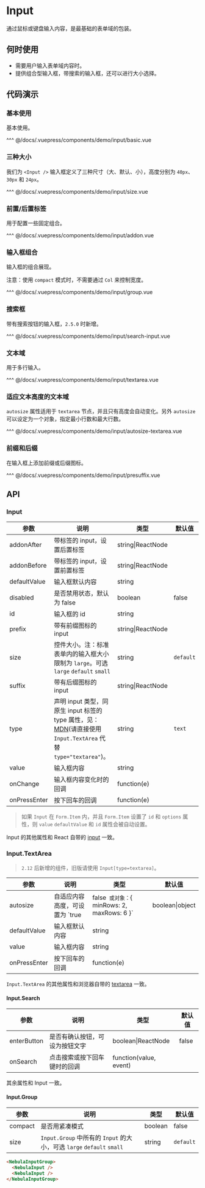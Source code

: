 # Input

通过鼠标或键盘输入内容，是最基础的表单域的包装。

## 何时使用

- 需要用户输入表单域内容时。
- 提供组合型输入框，带搜索的输入框，还可以进行大小选择。

## 代码演示

### 基本使用

基本使用。

<demo-input-basic/>

<demo-code-box>
^^^ @/docs/.vuepress/components/demo/input/basic.vue
</demo-code-box>

### 三种大小

我们为 `<Input />` 输入框定义了三种尺寸（大、默认、小），高度分别为 `40px`、`30px` 和 `24px`。

<demo-input-size/>

<demo-code-box>
^^^ @/docs/.vuepress/components/demo/input/size.vue
</demo-code-box>

### 前置/后置标签

用于配置一些固定组合。

<demo-input-addon/>

<demo-code-box>
^^^ @/docs/.vuepress/components/demo/input/addon.vue
</demo-code-box>

### 输入框组合

输入框的组合展现。

注意：使用 `compact` 模式时，不需要通过 `Col` 来控制宽度。

<demo-input-group/>

<demo-code-box>
^^^ @/docs/.vuepress/components/demo/input/group.vue
</demo-code-box>

### 搜索框

带有搜索按钮的输入框，`2.5.0` 时新增。

<demo-input-search-input/>

<demo-code-box>
^^^ @/docs/.vuepress/components/demo/input/search-input.vue
</demo-code-box>

### 文本域

用于多行输入。

<demo-input-textarea/>

<demo-code-box>
^^^ @/docs/.vuepress/components/demo/input/textarea.vue
</demo-code-box>

### 适应文本高度的文本域

`autosize` 属性适用于 `textarea` 节点，并且只有高度会自动变化。另外 `autosize` 可以设定为一个对象，指定最小行数和最大行数。

<demo-input-autosize-textarea/>

<demo-code-box>
^^^ @/docs/.vuepress/components/demo/input/autosize-textarea.vue
</demo-code-box>

### 前缀和后缀

在输入框上添加前缀或后缀图标。

<demo-input-presuffix/>

<demo-code-box>
^^^ @/docs/.vuepress/components/demo/input/presuffix.vue
</demo-code-box>

## API

### Input

| 参数         | 说明                                                                                                                                                                                  | 类型              | 默认值    |
| ------------ | ------------------------------------------------------------------------------------------------------------------------------------------------------------------------------------- | ----------------- | --------- |
| addonAfter   | 带标签的 input，设置后置标签                                                                                                                                                          | string\|ReactNode |           |
| addonBefore  | 带标签的 input，设置前置标签                                                                                                                                                          | string\|ReactNode |           |
| defaultValue | 输入框默认内容                                                                                                                                                                        | string            |           |
| disabled     | 是否禁用状态，默认为 false                                                                                                                                                            | boolean           | false     |
| id           | 输入框的 id                                                                                                                                                                           | string            |           |
| prefix       | 带有前缀图标的 input                                                                                                                                                                  | string\|ReactNode |           |
| size         | 控件大小。注：标准表单内的输入框大小限制为 `large`。可选 `large` `default` `small`                                                                                                    | string            | `default` |
| suffix       | 带有后缀图标的 input                                                                                                                                                                  | string\|ReactNode |           |
| type         | 声明 input 类型，同原生 input 标签的 type 属性，见：[MDN](https://developer.mozilla.org/zh-CN/docs/Web/HTML/Element/input#属性)(请直接使用 `Input.TextArea` 代替 `type="textarea"`)。 | string            | `text`    |
| value        | 输入框内容                                                                                                                                                                            | string            |           |
| onChange     | 输入框内容变化时的回调                                                                                                                                                                | function(e)       |           |
| onPressEnter | 按下回车的回调                                                                                                                                                                        | function(e)       |           |

> 如果 `Input` 在 `Form.Item` 内，并且 `Form.Item` 设置了 `id` 和 `options` 属性，则 `value` `defaultValue` 和 `id` 属性会被自动设置。

Input 的其他属性和 React 自带的 [input](https://facebook.github.io/react/docs/events.html#supported-events) 一致。

### Input.TextArea

> `2.12` 后新增的组件，旧版请使用 `Input[type=textarea]`。

| 参数         | 说明                                                                       | 类型            | 默认值 |
| ------------ | -------------------------------------------------------------------------- | --------------- | ------ |
| autosize     | 自适应内容高度，可设置为 `true|false` 或对象：`{ minRows: 2, maxRows: 6 }` | boolean\|object | false  |
| defaultValue | 输入框默认内容                                                             | string          |        |
| value        | 输入框内容                                                                 | string          |        |
| onPressEnter | 按下回车的回调                                                             | function(e)     |        |

`Input.TextArea` 的其他属性和浏览器自带的 [textarea](https://developer.mozilla.org/en-US/docs/Web/HTML/Element/textarea) 一致。

#### Input.Search

| 参数        | 说明                           | 类型                   | 默认值 |
| ----------- | ------------------------------ | ---------------------- | ------ |
| enterButton | 是否有确认按钮，可设为按钮文字 | boolean\|ReactNode     | false  |
| onSearch    | 点击搜索或按下回车键时的回调   | function(value, event) |        |

其余属性和 Input 一致。

#### Input.Group

| 参数    | 说明                                                                  | 类型    | 默认值    |
| ------- | --------------------------------------------------------------------- | ------- | --------- |
| compact | 是否用紧凑模式                                                        | boolean | false     |
| size    | `Input.Group` 中所有的 `Input` 的大小，可选 `large` `default` `small` | string  | `default` |

```html
<NebulaInputGroup>
  <NebulaInput />
  <NebulaInput />
</NebulaInputGroup>
```
